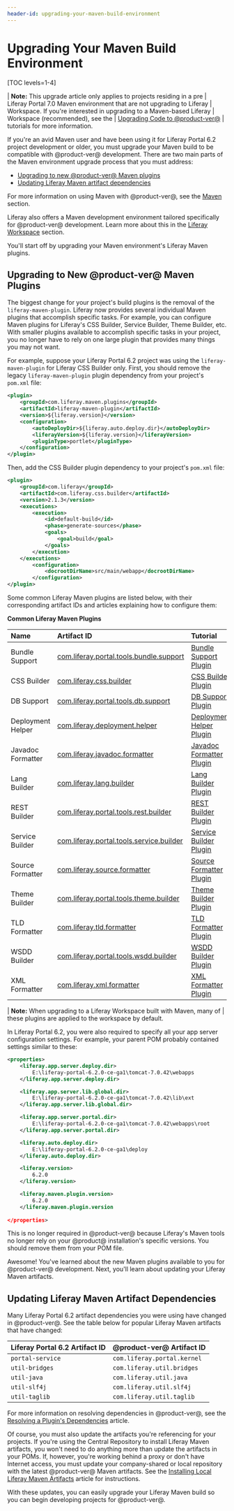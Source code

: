 ```yaml
---
header-id: upgrading-your-maven-build-environment
---
```


# Upgrading Your Maven Build Environment

[TOC levels=1-4]

| **Note:** This upgrade article only applies to projects residing in a pre
| Liferay Portal 7.0 Maven environment that are not upgrading to Liferay
| Workspace. If you're interested in upgrading to a Maven-based Liferay
| Workspace (recommended), see the
| [Upgrading Code to @product-ver@](/docs/tutorials/7-2/-/knowledge_base/t/upgrading-code-to-product-ver)
| tutorials for more information.

If you're an avid Maven user and have been using it for Liferay Portal 6.2
project development or older, you must upgrade your Maven build to be compatible
with @product-ver@ development. There are two main parts of the Maven
environment upgrade process that you must address:

- [Upgrading to new @product-ver@ Maven plugins](#upgrading-to-new-product-ver-maven-plugins)
- [Updating Liferay Maven artifact dependencies](#updating-liferay-maven-artifact-dependencies)

For more information on using Maven with @product-ver@, see the
[Maven](/docs/reference/7-2/-/knowledge_base/r/maven) section.

Liferay also offers a Maven development environment tailored specifically for
@product-ver@ development. Learn more about this in the
[Liferay Workspace](/docs/reference/7-2/-/knowledge_base/r/liferay-workspace)
section.

You'll start off by upgrading your Maven environment's Liferay Maven plugins.

## Upgrading to New @product-ver@ Maven Plugins

The biggest change for your project's build plugins is the removal of the
`liferay-maven-plugin`. Liferay now provides several individual Maven plugins
that accomplish specific tasks. For example, you can configure Maven plugins for
Liferay's CSS Builder, Service Builder, Theme Builder, etc. With smaller plugins
available to accomplish specific tasks in your project, you no longer have to
rely on one large plugin that provides many things you may not want.

For example, suppose your Liferay Portal 6.2 project was using the
`liferay-maven-plugin` for Liferay CSS Builder only. First, you should remove
the legacy `liferay-maven-plugin` plugin dependency from your project's
`pom.xml` file:

```xml
<plugin>
    <groupId>com.liferay.maven.plugins</groupId>
    <artifactId>liferay-maven-plugin</artifactId>
    <version>${liferay.version}</version>
    <configuration>
        <autoDeployDir>${liferay.auto.deploy.dir}</autoDeployDir>
        <liferayVersion>${liferay.version}</liferayVersion>
        <pluginType>portlet</pluginType>
    </configuration>
</plugin>
```

Then, add the CSS Builder plugin dependency to your project's `pom.xml` file:

```xml
<plugin>
    <groupId>com.liferay</groupId>
    <artifactId>com.liferay.css.builder</artifactId>
    <version>2.1.3</version>
    <executions>
        <execution>
            <id>default-build</id>
            <phase>generate-sources</phase>
            <goals>
                <goal>build</goal>
            </goals>
        </execution>
    </executions>
        <configuration>
            <docrootDirName>src/main/webapp</docrootDirName>
        </configuration>
</plugin>
```

Some common Liferay Maven plugins are listed below, with their corresponding
artifact IDs and articles explaining how to configure them:

**Common Liferay Maven Plugins**

Name | Artifact ID | Tutorial |
:----| :---------- | :------- |
Bundle Support | [com.liferay.portal.tools.bundle.support](https://search.maven.org/search?q=com.liferay.portal.tools.bundle.support) | [Bundle Support Plugin](/docs/7-2/reference/-/knowledge_base/r/bundle-support-plugin) |
CSS Builder | [com.liferay.css.builder](https://search.maven.org/search?q=com.liferay.css.builder) | [CSS Builder Plugin](/docs/7-2/reference/-/knowledge_base/r/css-builder-plugin) |
DB Support | [com.liferay.portal.tools.db.support](https://search.maven.org/search?q=com.liferay.portal.tools.db.support) | [DB Support Plugin](/docs/7-2/reference/-/knowledge_base/r/db-support-plugin)
Deployment Helper | [com.liferay.deployment.helper](https://search.maven.org/search?q=com.liferay.deployment.helper) | [Deployment Helper Plugin](/docs/7-2/reference/-/knowledge_base/r/deployment-helper-plugin) |
Javadoc Formatter | [com.liferay.javadoc.formatter](https://search.maven.org/search?q=com.liferay.javadoc.formatter) | [Javadoc Formatter Plugin](/docs/7-2/reference/-/knowledge_base/r/javadoc-formatter-plugin) |
Lang Builder | [com.liferay.lang.builder](https://search.maven.org/search?q=com.liferay.lang.builder) | [Lang Builder Plugin](/docs/7-2/reference/-/knowledge_base/r/lang-builder-plugin) |
REST Builder | [com.liferay.portal.tools.rest.builder](https://search.maven.org/search?q=com.liferay.portal.tools.rest.builder) | [REST Builder Plugin](/docs/7-2/reference/-/knowledge_base/r/rest-builder-plugin) |
Service Builder | [com.liferay.portal.tools.service.builder](https://search.maven.org/search?q=com.liferay.portal.tools.service.builder) | [Service Builder Plugin](/docs/7-2/reference/-/knowledge_base/r/service-builder-plugin) |
Source Formatter | [com.liferay.source.formatter](https://search.maven.org/search?q=com.liferay.source.formatter) | [Source Formatter Plugin](/docs/7-2/reference/-/knowledge_base/r/source-formatter-plugin) |
Theme Builder | [com.liferay.portal.tools.theme.builder](https://search.maven.org/search?q=com.liferay.portal.tools.theme.builder) | [Theme Builder Plugin](/docs/7-2/reference/-/knowledge_base/r/theme-builder-plugin) |
TLD Formatter | [com.liferay.tld.formatter](https://search.maven.org/search?q=com.liferay.tld.formatter) |[TLD Formatter Plugin](/docs/7-2/reference/-/knowledge_base/r/tld-formatter-plugin) |
WSDD Builder | [com.liferay.portal.tools.wsdd.builder](https://search.maven.org/search?q=com.liferay.portal.tools.wsdd.builder) | [WSDD Builder Plugin](/docs/7-2/reference/-/knowledge_base/r/wsdd-builder-plugin) |
XML Formatter | [com.liferay.xml.formatter](https://search.maven.org/search?q=com.liferay.xml.formatter) | [XML Formatter Plugin](/docs/7-2/reference/-/knowledge_base/r/xml-formatter-plugin) |

| **Note:** When upgrading to a Liferay Workspace built with Maven, many of
| these plugins are applied to the workspace by default.

In Liferay Portal 6.2, you were also required to specify all your app server
configuration settings. For example, your parent POM probably contained settings
similar to these:

```xml
<properties>
    <liferay.app.server.deploy.dir>
        E:\liferay-portal-6.2.0-ce-ga1\tomcat-7.0.42\webapps
    </liferay.app.server.deploy.dir>

    <liferay.app.server.lib.global.dir>
        E:\liferay-portal-6.2.0-ce-ga1\tomcat-7.0.42\lib\ext
    </liferay.app.server.lib.global.dir>

    <liferay.app.server.portal.dir>
        E:\liferay-portal-6.2.0-ce-ga1\tomcat-7.0.42\webapps\root
    </liferay.app.server.portal.dir> 

    <liferay.auto.deploy.dir>
        E:\liferay-portal-6.2.0-ce-ga1\deploy
    </liferay.auto.deploy.dir>

    <liferay.version>
        6.2.0
    </liferay.version>

    <liferay.maven.plugin.version>
        6.2.0
    </liferay.maven.plugin.version
 
</properties>
```

This is no longer required in @product-ver@ because Liferay's Maven tools no
longer rely on your @product@ installation's specific versions. You should
remove them from your POM file.

Awesome! You've learned about the new Maven plugins available to you for
@product-ver@ development. Next, you'll learn about updating your Liferay Maven
artifacts.

## Updating Liferay Maven Artifact Dependencies

Many Liferay Portal 6.2 artifact dependencies you were using have changed in
@product-ver@. See the table below for popular Liferay Maven artifacts that have
changed:

Liferay Portal 6.2 Artifact ID | @product-ver@ Artifact ID |
:----------------------------- | :------------------------ |
`portal-service` | `com.liferay.portal.kernel` |
`util-bridges` | `com.liferay.util.bridges` |
`util-java` | `com.liferay.util.java` |
`util-slf4j` | `com.liferay.util.slf4j` |
`util-taglib` | `com.liferay.util.taglib` |

For more information on resolving dependencies in @product-ver@, see the
[Resolving a Plugin's Dependencies](/docs/7-2/tutorials/-/knowledge_base/t/resolving-a-plugins-dependencies)
article.

Of course, you must also update the artifacts you're referencing for your
projects. If you're using the Central Repository to install Liferay Maven
artifacts, you won't need to do anything more than update the artifacts in
your POMs. If, however, you're working behind a proxy or don't have Internet
access, you must update your company-shared or local repository with the latest
@product-ver@ Maven artifacts. See the
[Installing Local Liferay Maven Artifacts](/docs/7-2/reference/-/knowledge_base/r/installing-local-liferay-maven-artifacts)
article for instructions.

With these updates, you can easily upgrade your Liferay Maven build so you can
begin developing projects for @product-ver@.
